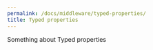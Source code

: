 ```yaml
---
permalink: /docs/middleware/typed-properties/  
title: Typed properties  
---
```


Something about Typed properties